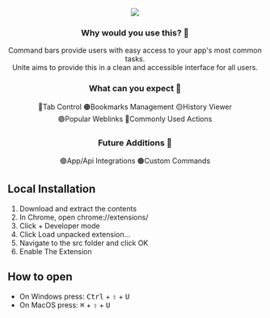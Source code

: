  <p align="center">
    <img src="https://user-images.githubusercontent.com/52125687/171206755-98c522ea-5180-45ee-bdc5-22f3a9ce0a63.png" /></br> 
</p>
<h3 align="center">Why would you use this? 🔎</h3>
<p align="center">
    Command bars provide users with easy access to your app's most common tasks. </br> 
    Unite aims to provide this in a clean and accessible interface for all users.
</p>
<p align="center">
    <h3 align="center">What can you expect 🤔</h3>
    <p align="center">
        🔴Tab Control 
        🟠Bookmarks Management 
        🟡History Viewer<br>
        🟢Popular Weblinks  
        🔵Commonly Used Actions
    </p>
    <h3 align="center">Future Additions 🔮</h3>
    <p align="center">
        🟣App/Api Integrations
        🟤Custom Commands
    </p>
</p> 
<p>
    <h2>Local Installation</h2>
    <ol>
        <li>Download and extract the contents</li>
        <li>In Chrome, open chrome://extensions/</li>
        <li>Click + Developer mode</li>
        <li>Click Load unpacked extension…</li>
        <li>Navigate to the src folder and click OK</li>
        <li>Enable The Extension</li>
    </ol>
</p>
<p>
    <h2>How to open</h2>
    <ul>
        <li>On Windows press: <kbd>Ctrl</kbd> + <kbd>⇧</kbd> + <kbd>U</kbd></li>
        <li>On MacOS press: <kbd>⌘</kbd> + <kbd>⇧</kbd> + <kbd>U</kbd></li>
    </ul>
</p>